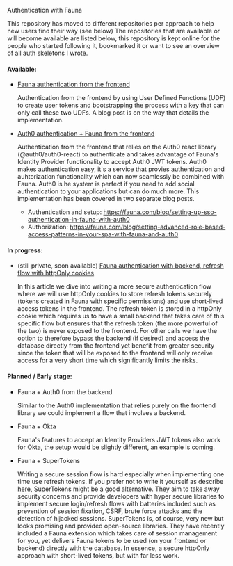 Authentication with Fauna 

This repository has moved to different repositories per approach to help new users find their way (see below)
The repositories that are available or will become available are listed below, this repository is kept online for the people who started following it, bookmarked it or want to see an overview of all auth skeletons I wrote.  

#### Available: 

- [Fauna authentication from the frontend](https://github.com/fauna-brecht/faunadb-auth-skeleton-frontend) 

  Authentication from the frontend by using User Defined Functions (UDF) to create user tokens and bootstrapping the process with a key that can only call these two UDFs. A blog post is on the way that details the implementation. 

- [Auth0 authentication + Fauna from the frontend](https://github.com/fauna-brecht/faunadb-auth-skeleton-frontend-with-auth0) 

  Authentication from the frontend that relies on the Auth0 react library (@auth0/auth0-react) to authenticate and takes advantage of Fauna's Identity Provider functionality to accept Auth0 JWT tokens. Auth0 makes authentication easy, it's a  service that provies authentication and auhtorization functionality which can now seamlessly be combined with Fauna. Auth0 is he system is perfect if you need to add social authentication to your applications but can do much more. This implementation has been covered in two separate blog posts. 

  - Authentication and setup: https://fauna.com/blog/setting-up-sso-authentication-in-fauna-with-auth0
  - Authorization: https://fauna.com/blog/setting-advanced-role-based-access-patterns-in-your-spa-with-fauna-and-auth0

#### In progress:

- (still private, soon available) [Fauna authentication with backend, refresh flow with httpOnly cookies](https://github.com/fauna-brecht/faunadb-auth-skeleton-backend) 

  In this article we dive into writing a more secure authentication flow where we will use httpOnly cookies to store refresh tokens securely (tokens created in Fauna with specific permissions) and use short-lived access tokens in the frontend. The refresh token is stored in a httpOnly cookie which requires us to have a small backend that takes care of this specific flow but ensures that the refresh token (the more powerful of the two) is never exposed to the frontend. For other calls we have the option to therefore bypass the backend (if desired) and access the database directly from the frontend yet benefit from greater security since the token that will be exposed to the frontend will only receive access for a very short time which significantly limits the risks.

#### Planned / Early stage:

- Fauna + Auth0 from the backend

  Similar to the Auth0 implementation that relies purely on the frontend library we could implement a flow that involves a backend. 

  

- Fauna + Okta 

  Fauna's features to accept an Identity Providers JWT tokens also work for Okta, the setup would be slightly different, an example is coming. 



- Fauna + SuperTokens 

  Writing a secure session flow is hard especially when implementing one time use refresh tokens. If you prefer not to write it yourself as describe [here](https://github.com/fauna-brecht/faunadb-auth-skeleton-backend), SuperTokens might be a good alternative. They aim to take away security concerns and provide developers with hyper secure libraries to implement secure login/refresh flows with batteries included such as prevention of session fixation, CSRF, brute force attacks and the detection of hijacked sessions. SuperTokens is, of course, very new but looks promising and provided open-source libraries. They have recently included a Fauna extension which takes care of session management for you, yet delivers Fauna tokens to be used (on your frontend or backend) directly with the database. In essence, a secure httpOnly approach with short-lived tokens, but with far less work. 
